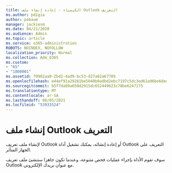 ```yaml
---
title: الكيمياء - إعادة إنشاء ملف Outlook التعريف
ms.author: pdigia
author: pebaum
manager: jackiesm
ms.date: 04/21/2020
ms.audience: Admin
ms.topic: article
ms.service: o365-administration
ROBOTS: NOINDEX, NOFOLLOW
localization_priority: Normal
ms.collection: Adm_O365
ms.custom:
- "65"
- "1800001"
ms.assetid: 70982aa9-2bd2-4ad9-bc53-d27a02a67709
ms.openlocfilehash: e44ef91a29261be5040b9adbd2ebc7197c5dc3ed61a96be6deda1723bb836580
ms.sourcegitcommit: b5f7da89a650d2915dc652449623c78be6247175
ms.translationtype: MT
ms.contentlocale: ar-SA
ms.lasthandoff: 08/05/2021
ms.locfileid: "53933524"
---
```

# <a name="create-an-outlook-profile"></a>إنشاء ملف Outlook التعريف

لإنشاء ملف تعريف Outlook أو إعادة إنشائه، يمكنك [](https://aka.ms/SaRA-OutlookSetupProfile-Alchemy) تشغيل أداة Outlook التعريف على الجهاز المتأثر.

سوف تقوم الأداة بإجراء عمليات فحص متنوعة، وعندما تكون جاهزا ستنشئ ملف تعريف Outlook مع عنوان بريدك الإلكتروني.
